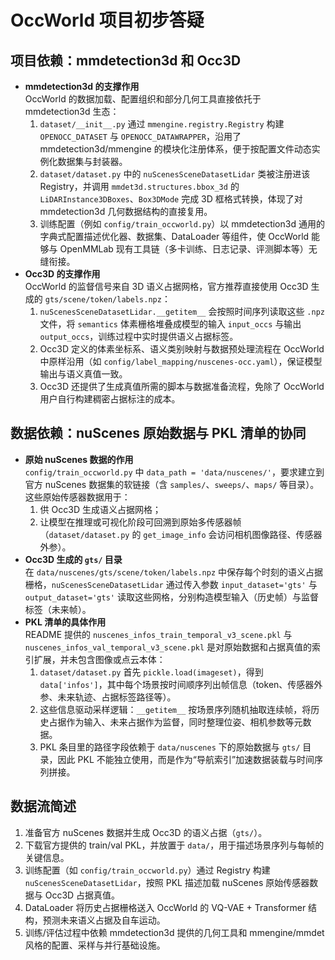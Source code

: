 # OccWorld 项目初步答疑

## 项目依赖：mmdetection3d 和 Occ3D

- **mmdetection3d 的支撑作用**  
  OccWorld 的数据加载、配置组织和部分几何工具直接依托于 mmdetection3d 生态：  
  1. `dataset/__init__.py` 通过 `mmengine.registry.Registry` 构建 `OPENOCC_DATASET` 与 `OPENOCC_DATAWRAPPER`，沿用了 mmdetection3d/mmengine 的模块化注册体系，便于按配置文件动态实例化数据集与封装器。  
  2. `dataset/dataset.py` 中的 `nuScenesSceneDatasetLidar` 类被注册进该 Registry，并调用 `mmdet3d.structures.bbox_3d` 的 `LiDARInstance3DBoxes`、`Box3DMode` 完成 3D 框格式转换，体现了对 mmdetection3d 几何数据结构的直接复用。  
  3. 训练配置（例如 `config/train_occworld.py`）以 mmdetection3d 通用的字典式配置描述优化器、数据集、DataLoader 等组件，使 OccWorld 能够与 OpenMMLab 现有工具链（多卡训练、日志记录、评测脚本等）无缝衔接。
- **Occ3D 的支撑作用**  
  OccWorld 的监督信号来自 3D 语义占据网格，官方推荐直接使用 Occ3D 生成的 `gts/scene/token/labels.npz`：  
  1. `nuScenesSceneDatasetLidar.__getitem__` 会按照时间序列读取这些 `.npz` 文件，将 `semantics` 体素栅格堆叠成模型的输入 `input_occs` 与输出 `output_occs`，训练过程中实时提供语义占据标签。  
  2. Occ3D 定义的体素坐标系、语义类别映射与数据预处理流程在 OccWorld 中原样沿用（如 `config/label_mapping/nuscenes-occ.yaml`），保证模型输出与语义真值一致。  
  3. Occ3D 还提供了生成真值所需的脚本与数据准备流程，免除了 OccWorld 用户自行构建稠密占据标注的成本。

## 数据依赖：nuScenes 原始数据与 PKL 清单的协同

- **原始 nuScenes 数据的作用**  
  `config/train_occworld.py` 中 `data_path = 'data/nuscenes/'`，要求建立到官方 nuScenes 数据集的软链接（含 `samples/`、`sweeps/`、`maps/` 等目录）。这些原始传感器数据用于：  
  1. 供 Occ3D 生成语义占据网格；  
  2. 让模型在推理或可视化阶段可回溯到原始多传感器帧（`dataset/dataset.py` 的 `get_image_info` 会访问相机图像路径、传感器外参）。  
- **Occ3D 生成的 `gts/` 目录**  
  在 `data/nuscenes/gts/scene/token/labels.npz` 中保存每个时刻的语义占据栅格，`nuScenesSceneDatasetLidar` 通过传入参数 `input_dataset='gts'` 与 `output_dataset='gts'` 读取这些网格，分别构造模型输入（历史帧）与监督标签（未来帧）。
- **PKL 清单的具体作用**  
  README 提供的 `nuscenes_infos_train_temporal_v3_scene.pkl` 与 `nuscenes_infos_val_temporal_v3_scene.pkl` 是对原始数据和占据真值的索引扩展，并未包含图像或点云本体：  
  1. `dataset/dataset.py` 首先 `pickle.load(imageset)`，得到 `data['infos']`，其中每个场景按时间顺序列出帧信息（token、传感器外参、未来轨迹、占据标签路径等）。  
  2. 这些信息驱动采样逻辑：`__getitem__` 按场景序列随机抽取连续帧，将历史占据作为输入、未来占据作为监督，同时整理位姿、相机参数等元数据。  
  3. PKL 条目里的路径字段依赖于 `data/nuscenes` 下的原始数据与 `gts/` 目录，因此 PKL 不能独立使用，而是作为“导航索引”加速数据装载与时间序列拼接。

## 数据流简述

1. 准备官方 nuScenes 数据并生成 Occ3D 的语义占据（`gts/`）。  
2. 下载官方提供的 train/val PKL，并放置于 `data/`，用于描述场景序列与每帧的关键信息。  
3. 训练配置（如 `config/train_occworld.py`）通过 Registry 构建 `nuScenesSceneDatasetLidar`，按照 PKL 描述加载 nuScenes 原始传感器数据与 Occ3D 占据真值。  
4. DataLoader 将历史占据栅格送入 OccWorld 的 VQ-VAE + Transformer 结构，预测未来语义占据及自车运动。  
5. 训练/评估过程中依赖 mmdetection3d 提供的几何工具和 mmengine/mmdet 风格的配置、采样与并行基础设施。
